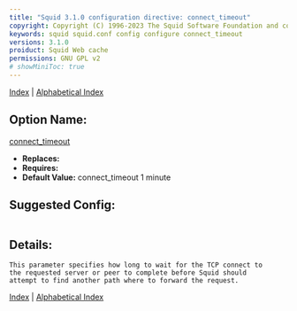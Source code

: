 ```yaml
---
title: "Squid 3.1.0 configuration directive: connect_timeout"
copyright: Copyright (C) 1996-2023 The Squid Software Foundation and contributors
keywords: squid squid.conf config configure connect_timeout
versions: 3.1.0
proiduct: Squid Web cache
permissions: GNU GPL v2
# showMiniToc: true
---
```

[Index](index#toc_connect_timeout) | [Alphabetical Index](index_all#toc_connect_timeout)

## Option Name:
[connect_timeout](#connect_timeout)
 * **Replaces:** 
 * **Requires:** 
 * **Default Value:** connect_timeout 1 minute


## Suggested Config:
```plaintext

```

## Details:

	This parameter specifies how long to wait for the TCP connect to
	the requested server or peer to complete before Squid should
	attempt to find another path where to forward the request.



[Index](index#toc_connect_timeout) | [Alphabetical Index](index_all#toc_connect_timeout)

